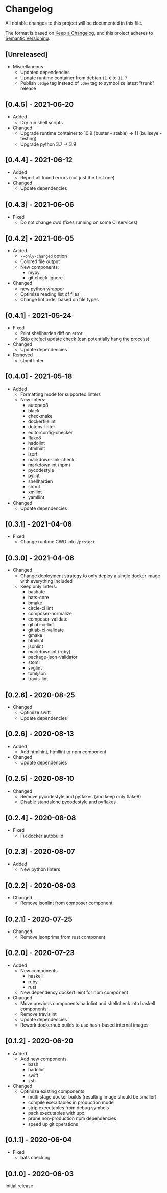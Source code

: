 # Changelog

All notable changes to this project will be documented in this file.

The format is based on [Keep a Changelog](https://keepachangelog.com/en/1.0.0/),
and this project adheres to [Semantic Versioning](https://semver.org/spec/v2.0.0.html).

## \[Unreleased\]

- Miscellaneous
    - Updated dependencies
    - Update runtime container from debian `11.6` to `11.7`
    - Publish `:edge` tag instead of `:dev` tag to symbolize latest "trunk" release

## \[0.4.5\] - 2021-06-20

- Added
    - Dry run shell scripts
- Changed
    - Upgrade runtime container to 10.9 (buster - stable) -> 11 (bullseye - testing)
    - Upgrade python 3.7 -> 3.9

## \[0.4.4\] - 2021-06-12

- Added
    - Report all found errors (not just the first one)
- Changed
    - Update dependencies

## \[0.4.3\] - 2021-06-06

- Fixed
    - Do not change cwd (fixes running on some CI services)

## \[0.4.2\] - 2021-06-05

- Added
    - `--only-changed` option
    - Colored file output
    - New components:
        - mypy
        - git check-ignore
- Changed
    - new python wrapper
    - Optimize reading list of files
    - Change lint order based on file types

## \[0.4.1\] - 2021-05-24

- Fixed
    - Print shellharden diff on error
    - Skip circleci update check (can potentially hang the process)
- Changed
    - Update dependencies
- Removed
    - stoml linter

## \[0.4.0\] - 2021-05-18

- Added
    - Formatting mode for supported linters
    - New linters:
        - autopep8
        - black
        - checkmake
        - dockerfilelint
        - dotenv-linter
        - editorconfig-checker
        - flake8
        - hadolint
        - htmlhint
        - isort
        - markdown-link-check
        - markdownlint (npm)
        - pycodestyle
        - pylint
        - shellharden
        - shfmt
        - xmllint
        - yamllint
- Changed
    - Update dependencies

## \[0.3.1\] - 2021-04-06

- Fixed
    - Change runtime CWD into `/project`

## \[0.3.0\] - 2021-04-06

- Changed
    - Change deployment strategy to only deploy a single docker image with everything included
    - Keep only linters:
        - bashate
        - bats-core
        - bmake
        - circle-ci lint
        - composer-normalize
        - composer-validate
        - gitlab-ci-lint
        - gitlab-ci-validate
        - gmake
        - htmllint
        - jsonlint
        - markdownlint (ruby)
        - package-json-validator
        - stoml
        - svglint
        - tomljson
        - travis-lint

## \[0.2.6\] - 2020-08-25

- Changed
    - Optimize swift
    - Update dependencies

## \[0.2.6\] - 2020-08-13

- Added
    - Add htmlhint, htmllint to npm component
- Changed
    - Update dependencies

## \[0.2.5\] - 2020-08-10

- Changed
    - Remove pycodestyle and pyflakes (and keep only flake8)
    - Disable standalone pycodestyle and pyflakes

## \[0.2.4\] - 2020-08-08

- Fixed
    - Fix docker autobuild

## \[0.2.3\] - 2020-08-07

- Added
    - New python linters

## \[0.2.2\] - 2020-08-03

- Changed
    - Remove jsonlint from composer component

## \[0.2.1\] - 2020-07-25

- Changed
    - Remove jsonprima from rust component

## \[0.2.0\] - 2020-07-23

- Added
    - New components
        - haskell
        - ruby
        - rust
    - New dependency dockerfileint for npm component
- Changed
    - Move previous components hadolint and shellcheck into haskell components
    - Remove travislint
    - Update dependencies
    - Rework dockerhub builds to use hash-based internal images

## \[0.1.2\] - 2020-06-20

- Added
    - Add new components
        - bash
        - hadolint
        - swift
        - zsh
- Changed
    - Optimize existing components
        - multi stage docker builds (resulting image should be smaller)
        - compile executables in production mode
        - strip executables from debug symbols
        - pack executables with upx
        - prune non-production npm dependencies
        - speed up git operations

## \[0.1.1\] - 2020-06-04

- Fixed
    - bats checking

## \[0.1.0\] - 2020-06-03

Initial release
